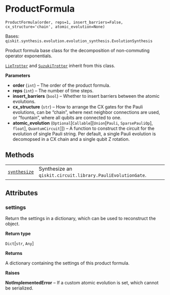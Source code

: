 # ProductFormula

<span id="undefined" />

`ProductFormula(order, reps=1, insert_barriers=False, cx_structure='chain', atomic_evolution=None)`

Bases: `qiskit.synthesis.evolution.evolution_synthesis.EvolutionSynthesis`

Product formula base class for the decomposition of non-commuting operator exponentials.

[`LieTrotter`](qiskit.synthesis.LieTrotter#qiskit.synthesis.LieTrotter "qiskit.synthesis.LieTrotter") and [`SuzukiTrotter`](qiskit.synthesis.SuzukiTrotter#qiskit.synthesis.SuzukiTrotter "qiskit.synthesis.SuzukiTrotter") inherit from this class.

**Parameters**

*   **order** (`int`) – The order of the product formula.
*   **reps** (`int`) – The number of time steps.
*   **insert\_barriers** (`bool`) – Whether to insert barriers between the atomic evolutions.
*   **cx\_structure** (`str`) – How to arrange the CX gates for the Pauli evolutions, can be “chain”, where next neighbor connections are used, or “fountain”, where all qubits are connected to one.
*   **atomic\_evolution** (`Optional`\[`Callable`\[\[`Union`\[`Pauli`, `SparsePauliOp`], `float`], `QuantumCircuit`]]) – A function to construct the circuit for the evolution of single Pauli string. Per default, a single Pauli evolution is decomopsed in a CX chain and a single qubit Z rotation.

## Methods

|                                                                                                                                                    |                                                            |
| -------------------------------------------------------------------------------------------------------------------------------------------------- | ---------------------------------------------------------- |
| [`synthesize`](qiskit.synthesis.ProductFormula.synthesize#qiskit.synthesis.ProductFormula.synthesize "qiskit.synthesis.ProductFormula.synthesize") | Synthesize an `qiskit.circuit.library.PauliEvolutionGate`. |

## Attributes

<span id="undefined" />

### settings

Return the settings in a dictionary, which can be used to reconstruct the object.

**Return type**

`Dict`\[`str`, `Any`]

**Returns**

A dictionary containing the settings of this product formula.

**Raises**

**NotImplementedError** – If a custom atomic evolution is set, which cannot be serialized.
